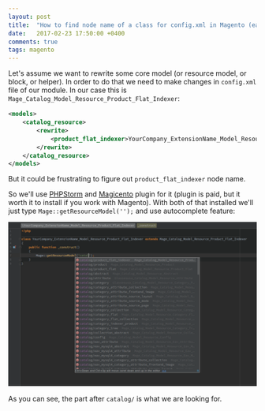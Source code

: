 ```yaml
---
layout: post
title:  "How to find node name of a class for config.xml in Magento (easy way)"
date:   2017-02-23 17:50:00 +0400
comments: true
tags: magento
---
```

Let's assume we want to rewrite some core model (or resource model, or block, or helper). In order to do that we need to make changes in `config.xml` file of our module. In our case this is `Mage_Catalog_Model_Resource_Product_Flat_Indexer`:

```xml
<models>
    <catalog_resource>
        <rewrite>
            <product_flat_indexer>YourCompany_ExtensionName_Model_Resource_Product_Flat_Indexer</product_flat_indexer>
        </rewrite>
    </catalog_resource>
</models>
```

But it could be frustrating to figure out `product_flat_indexer` node name.
 
So we'll use [PHPStorm](https://www.jetbrains.com/phpstorm/) and [Magicento](http://magicento.com/) plugin for it (plugin is paid, but it worth it to install if you work with Magento). With both of that installed we'll just type `Mage::getResourceModel('');` and use autocomplete feature: 

<a href="#" data-featherlight="/images/2017-02/autocomplete.png">![Autocomplete](/images/2017-02/autocomplete.png)</a>

As you can see, the part after `catalog/` is what we are looking for.